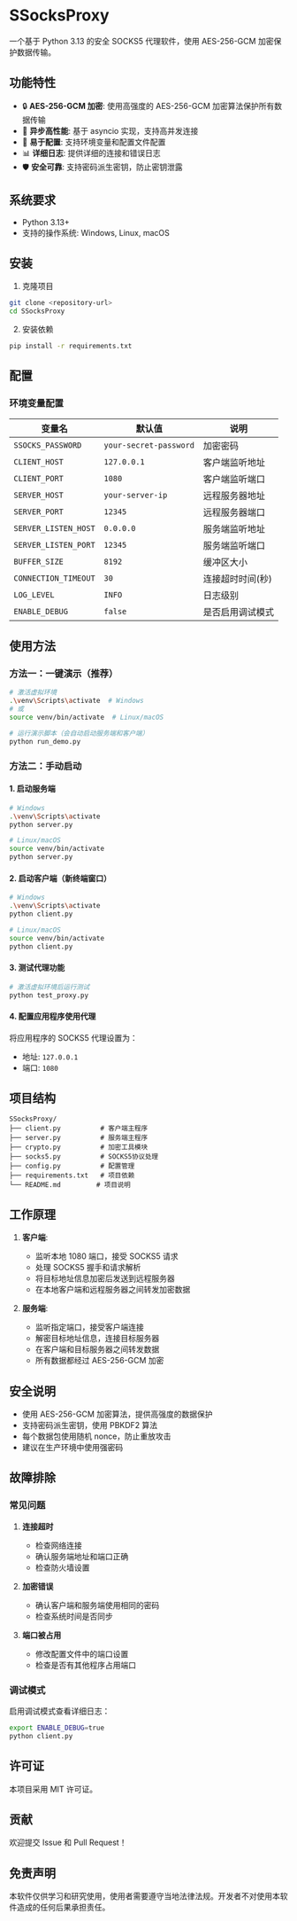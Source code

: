 # SSocksProxy

一个基于 Python 3.13 的安全 SOCKS5 代理软件，使用 AES-256-GCM 加密保护数据传输。

## 功能特性

- 🔒 **AES-256-GCM 加密**: 使用高强度的 AES-256-GCM 加密算法保护所有数据传输
- 🚀 **异步高性能**: 基于 asyncio 实现，支持高并发连接
- 🔧 **易于配置**: 支持环境变量和配置文件配置
- 📊 **详细日志**: 提供详细的连接和错误日志
- 🛡️ **安全可靠**: 支持密码派生密钥，防止密钥泄露

## 系统要求

- Python 3.13+
- 支持的操作系统: Windows, Linux, macOS

## 安装

1. 克隆项目
```bash
git clone <repository-url>
cd SSocksProxy
```

2. 安装依赖
```bash
pip install -r requirements.txt
```

## 配置

### 环境变量配置

| 变量名 | 默认值 | 说明 |
|--------|--------|------|
| `SSOCKS_PASSWORD` | `your-secret-password` | 加密密码 |
| `CLIENT_HOST` | `127.0.0.1` | 客户端监听地址 |
| `CLIENT_PORT` | `1080` | 客户端监听端口 |
| `SERVER_HOST` | `your-server-ip` | 远程服务器地址 |
| `SERVER_PORT` | `12345` | 远程服务器端口 |
| `SERVER_LISTEN_HOST` | `0.0.0.0` | 服务端监听地址 |
| `SERVER_LISTEN_PORT` | `12345` | 服务端监听端口 |
| `BUFFER_SIZE` | `8192` | 缓冲区大小 |
| `CONNECTION_TIMEOUT` | `30` | 连接超时时间(秒) |
| `LOG_LEVEL` | `INFO` | 日志级别 |
| `ENABLE_DEBUG` | `false` | 是否启用调试模式 |

## 使用方法

### 方法一：一键演示（推荐）

```bash
# 激活虚拟环境
.\venv\Scripts\activate  # Windows
# 或
source venv/bin/activate  # Linux/macOS

# 运行演示脚本（会自动启动服务端和客户端）
python run_demo.py
```

### 方法二：手动启动

#### 1. 启动服务端

```bash
# Windows
.\venv\Scripts\activate
python server.py

# Linux/macOS
source venv/bin/activate
python server.py
```

#### 2. 启动客户端（新终端窗口）

```bash
# Windows
.\venv\Scripts\activate
python client.py

# Linux/macOS
source venv/bin/activate
python client.py
```

#### 3. 测试代理功能

```bash
# 激活虚拟环境后运行测试
python test_proxy.py
```

#### 4. 配置应用程序使用代理

将应用程序的 SOCKS5 代理设置为：
- 地址: `127.0.0.1`
- 端口: `1080`

## 项目结构

```
SSocksProxy/
├── client.py          # 客户端主程序
├── server.py          # 服务端主程序
├── crypto.py          # 加密工具模块
├── socks5.py          # SOCKS5协议处理
├── config.py          # 配置管理
├── requirements.txt   # 项目依赖
└── README.md         # 项目说明
```

## 工作原理

1. **客户端**:
   - 监听本地 1080 端口，接受 SOCKS5 请求
   - 处理 SOCKS5 握手和请求解析
   - 将目标地址信息加密后发送到远程服务器
   - 在本地客户端和远程服务器之间转发加密数据

2. **服务端**:
   - 监听指定端口，接受客户端连接
   - 解密目标地址信息，连接目标服务器
   - 在客户端和目标服务器之间转发数据
   - 所有数据都经过 AES-256-GCM 加密

## 安全说明

- 使用 AES-256-GCM 加密算法，提供高强度的数据保护
- 支持密码派生密钥，使用 PBKDF2 算法
- 每个数据包使用随机 nonce，防止重放攻击
- 建议在生产环境中使用强密码

## 故障排除

### 常见问题

1. **连接超时**
   - 检查网络连接
   - 确认服务端地址和端口正确
   - 检查防火墙设置

2. **加密错误**
   - 确认客户端和服务端使用相同的密码
   - 检查系统时间是否同步

3. **端口被占用**
   - 修改配置文件中的端口设置
   - 检查是否有其他程序占用端口

### 调试模式

启用调试模式查看详细日志：

```bash
export ENABLE_DEBUG=true
python client.py
```

## 许可证

本项目采用 MIT 许可证。

## 贡献

欢迎提交 Issue 和 Pull Request！

## 免责声明

本软件仅供学习和研究使用，使用者需要遵守当地法律法规。开发者不对使用本软件造成的任何后果承担责任。 
